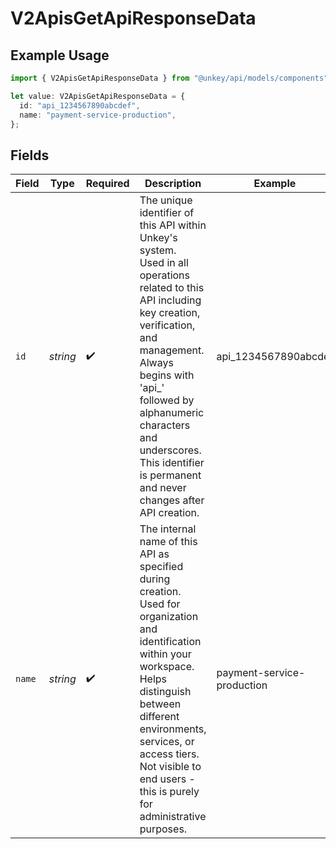 # V2ApisGetApiResponseData

## Example Usage

```typescript
import { V2ApisGetApiResponseData } from "@unkey/api/models/components";

let value: V2ApisGetApiResponseData = {
  id: "api_1234567890abcdef",
  name: "payment-service-production",
};
```

## Fields

| Field                                                                                                                                                                                                                                                                                                        | Type                                                                                                                                                                                                                                                                                                         | Required                                                                                                                                                                                                                                                                                                     | Description                                                                                                                                                                                                                                                                                                  | Example                                                                                                                                                                                                                                                                                                      |
| ------------------------------------------------------------------------------------------------------------------------------------------------------------------------------------------------------------------------------------------------------------------------------------------------------------ | ------------------------------------------------------------------------------------------------------------------------------------------------------------------------------------------------------------------------------------------------------------------------------------------------------------ | ------------------------------------------------------------------------------------------------------------------------------------------------------------------------------------------------------------------------------------------------------------------------------------------------------------ | ------------------------------------------------------------------------------------------------------------------------------------------------------------------------------------------------------------------------------------------------------------------------------------------------------------ | ------------------------------------------------------------------------------------------------------------------------------------------------------------------------------------------------------------------------------------------------------------------------------------------------------------ |
| `id`                                                                                                                                                                                                                                                                                                         | *string*                                                                                                                                                                                                                                                                                                     | :heavy_check_mark:                                                                                                                                                                                                                                                                                           | The unique identifier of this API within Unkey's system.<br/>Used in all operations related to this API including key creation, verification, and management.<br/>Always begins with 'api_' followed by alphanumeric characters and underscores.<br/>This identifier is permanent and never changes after API creation.<br/> | api_1234567890abcdef                                                                                                                                                                                                                                                                                         |
| `name`                                                                                                                                                                                                                                                                                                       | *string*                                                                                                                                                                                                                                                                                                     | :heavy_check_mark:                                                                                                                                                                                                                                                                                           | The internal name of this API as specified during creation.<br/>Used for organization and identification within your workspace.<br/>Helps distinguish between different environments, services, or access tiers.<br/>Not visible to end users - this is purely for administrative purposes.<br/>             | payment-service-production                                                                                                                                                                                                                                                                                   |
